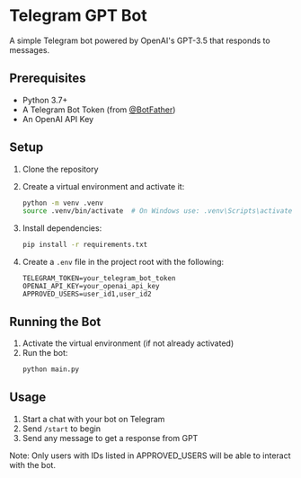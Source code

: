 # Telegram GPT Bot

A simple Telegram bot powered by OpenAI's GPT-3.5 that responds to messages.

## Prerequisites

- Python 3.7+
- A Telegram Bot Token (from [@BotFather](https://t.me/BotFather))
- An OpenAI API Key

## Setup

1. Clone the repository

2. Create a virtual environment and activate it:
   ```bash
   python -m venv .venv
   source .venv/bin/activate  # On Windows use: .venv\Scripts\activate
   ```

3. Install dependencies:
   ```bash
   pip install -r requirements.txt
   ```

4. Create a `.env` file in the project root with the following:
   ```
   TELEGRAM_TOKEN=your_telegram_bot_token
   OPENAI_API_KEY=your_openai_api_key
   APPROVED_USERS=user_id1,user_id2
   ```

## Running the Bot

1. Activate the virtual environment (if not already activated)
2. Run the bot:
   ```bash
   python main.py
   ```

## Usage

1. Start a chat with your bot on Telegram
2. Send `/start` to begin
3. Send any message to get a response from GPT

Note: Only users with IDs listed in APPROVED_USERS will be able to interact with the bot.